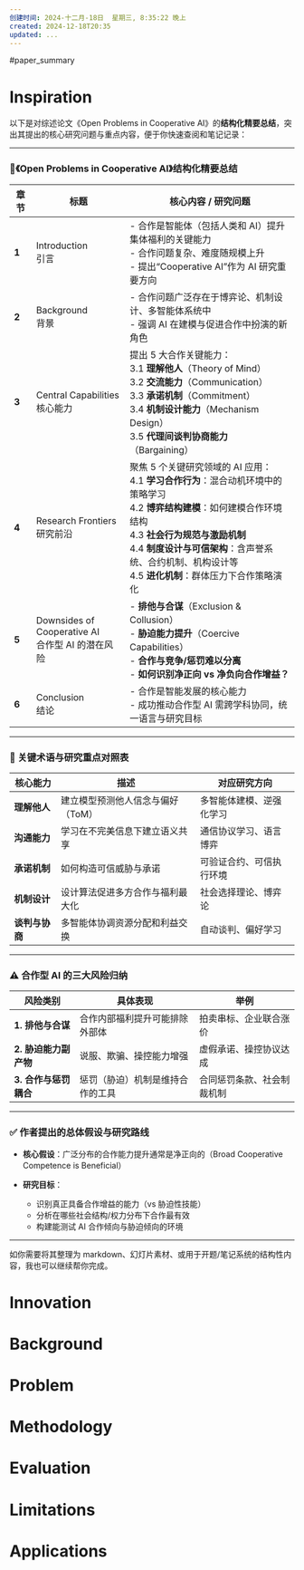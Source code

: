 ```yaml
---
创建时间: 2024-十二月-18日  星期三, 8:35:22 晚上
created: 2024-12-18T20:35
updated: ...
---
```

#paper_summary 

# Inspiration
以下是对综述论文《Open Problems in Cooperative AI》的**结构化精要总结**，突出其提出的核心研究问题与重点内容，便于你快速查阅和笔记记录：

---

### 📘《Open Problems in Cooperative AI》结构化精要总结

| 章节    | 标题                                          | 核心内容 / 研究问题                                                                                                                                                                   |
| ----- | ------------------------------------------- | ----------------------------------------------------------------------------------------------------------------------------------------------------------------------------- |
| **1** | Introduction<br>引言                          | - 合作是智能体（包括人类和 AI）提升集体福利的关键能力<br>- 合作问题复杂、难度随规模上升<br>- 提出“Cooperative AI”作为 AI 研究重要方向                                                                                         |
| **2** | Background<br>背景                            | - 合作问题广泛存在于博弈论、机制设计、多智能体系统中<br>- 强调 AI 在建模与促进合作中扮演的新角色                                                                                                                        |
| **3** | Central Capabilities<br>核心能力                | 提出 5 大合作关键能力：<br>3.1 **理解他人**（Theory of Mind）<br>3.2 **交流能力**（Communication）<br>3.3 **承诺机制**（Commitment）<br>3.4 **机制设计能力**（Mechanism Design）<br>3.5 **代理间谈判协商能力**（Bargaining） |
| **4** | Research Frontiers<br>研究前沿                  | 聚焦 5 个关键研究领域的 AI 应用：<br>4.1 **学习合作行为**：混合动机环境中的策略学习<br>4.2 **博弈结构建模**：如何建模合作环境结构<br>4.3 **社会行为规范与激励机制**<br>4.4 **制度设计与可信架构**：含声誉系统、合约机制、机构设计等<br>4.5 **进化机制**：群体压力下合作策略演化     |
| **5** | Downsides of Cooperative AI<br>合作型 AI 的潜在风险 | - **排他与合谋**（Exclusion & Collusion）<br>- **胁迫能力提升**（Coercive Capabilities）<br>- **合作与竞争/惩罚难以分离**<br>- **如何识别净正向 vs 净负向合作增益？**                                                  |
| **6** | Conclusion<br>结论                            | - 合作是智能发展的核心能力<br>- 成功推动合作型 AI 需跨学科协同，统一语言与研究目标                                                                                                                               |


---

### 🧠 关键术语与研究重点对照表

| 核心能力      | 描述                 | 对应研究方向       |
| --------- | ------------------ | ------------ |
| **理解他人**  | 建立模型预测他人信念与偏好（ToM） | 多智能体建模、逆强化学习 |
| **沟通能力**  | 学习在不完美信息下建立语义共享    | 通信协议学习、语言博弈  |
| **承诺机制**  | 如何构造可信威胁与承诺        | 可验证合约、可信执行环境 |
| **机制设计**  | 设计算法促进多方合作与福利最大化   | 社会选择理论、博弈论   |
| **谈判与协商** | 多智能体协调资源分配和利益交换    | 自动谈判、偏好学习    |

---

### ⚠️ 合作型 AI 的三大风险归纳

| 风险类别           | 具体表现             | 举例            |
| -------------- | ---------------- | ------------- |
| **1. 排他与合谋**   | 合作内部福利提升可能排除外部体  | 拍卖串标、企业联合涨价   |
| **2. 胁迫能力副产物** | 说服、欺骗、操控能力增强     | 虚假承诺、操控协议达成   |
| **3. 合作与惩罚耦合** | 惩罚（胁迫）机制是维持合作的工具 | 合同惩罚条款、社会制裁机制 |

---

### ✅ 作者提出的总体假设与研究路线

* **核心假设**：广泛分布的合作能力提升通常是净正向的（Broad Cooperative Competence is Beneficial）
* **研究目标**：

  * 识别真正具备合作增益的能力（vs 胁迫性技能）
  * 分析在哪些社会结构/权力分布下合作最有效
  * 构建能测试 AI 合作倾向与胁迫倾向的环境

---

如你需要将其整理为 markdown、幻灯片素材、或用于开题/笔记系统的结构性内容，我也可以继续帮你完成。



# Innovation



# Background



# Problem



# Methodology



# Evaluation



# Limitations



# Applications